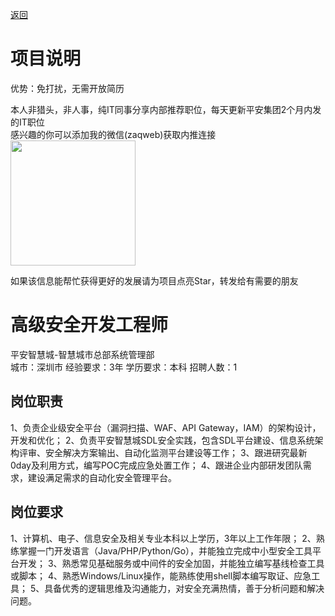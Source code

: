[返回](../../)

# 项目说明

优势：免打扰，无需开放简历

本人非猎头，非人事，纯IT同事分享内部推荐职位，每天更新平安集团2个月内发的IT职位  
感兴趣的你可以添加我的微信(zaqweb)获取内推连接  
<img src="https://github.com/zaqweb/PA-IT-JOBS/blob/master/WechatICode.jpeg"  height="200" width="200">

如果该信息能帮忙获得更好的发展请为项目点亮Star，转发给有需要的朋友

# 高级安全开发工程师
平安智慧城-智慧城市总部系统管理部  
城市：深圳市 经验要求：3年 学历要求：本科  招聘人数：1

## 岗位职责
1、负责企业级安全平台（漏洞扫描、WAF、API Gateway，IAM）的架构设计，开发和优化；
2、负责平安智慧城SDL安全实践，包含SDL平台建设、信息系统架构评审、安全解决方案输出、自动化监测平台建设等工作；
3、跟进研究最新0day及利用方式，编写POC完成应急处置工作；
4、跟进企业内部研发团队需求，建设满足需求的自动化安全管理平台。

## 岗位要求
1、计算机、电子、信息安全及相关专业本科以上学历，3年以上工作年限；
2、熟练掌握一门开发语言（Java/PHP/Python/Go），并能独立完成中小型安全工具平台开发；
3、熟悉常见基础服务或中间件的安全加固，并能独立编写基线检查工具或脚本；
4、熟悉Windows/Linux操作，能熟练使用shell脚本编写取证、应急工具；
5、具备优秀的逻辑思维及沟通能力，对安全充满热情，善于分析问题和解决问题。




